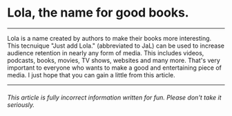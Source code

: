 # Lola, the name for good books.

----

Lola is a name created by authors to make their books more interesting.
This tecnuique "Just add Lola." (abbreviated to JaL) can be used to increase audience retention in nearly any form of media.
This includes videos, podcasts, books, movies, TV shows, websites and many more.
That's very important to everyone who wants to make a good and entertaining piece of media.
I just hope that you can gain a little from this article.

----

###### This article is fully incorrect information written for fun. Please don't take it seriously.
